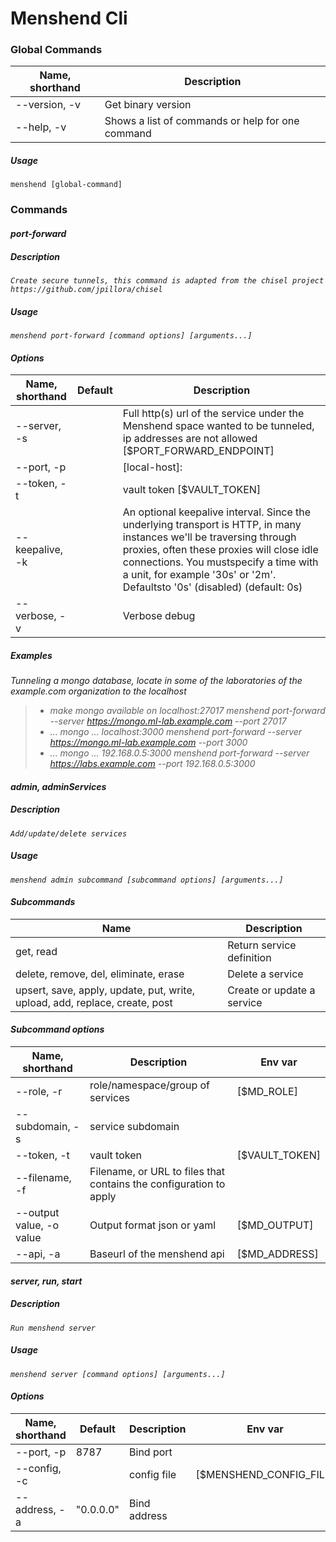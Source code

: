 Menshend Cli
========

### Global Commands
| Name, shorthand | Description |
| ------ | -----|
| --version, -v | Get binary version |
| --help, -v | Shows a list of commands or help for one command |

##### Usage
```menshend [global-command]```

### Commands

#### <i class="icon-angle-right"/>port-forward

##### Description
```Create secure tunnels, this command is adapted from the chisel project https://github.com/jpillora/chisel```

##### Usage
```menshend port-forward [command options] [arguments...]```

#### Options
| Name, shorthand | Default | Description |
| ------ | ------ | -----|
| --server, -s  |  | Full http(s) url of the service under the Menshend space wanted to be tunneled, ip addresses are not allowed [$PORT_FORWARD_ENDPOINT]|
| --port, -p | | [local-host]:<local-port> |
| --token, -t | | vault token [$VAULT_TOKEN] |
| --keepalive, -k |   | An optional keepalive interval. Since the underlying transport is HTTP, in many instances we'll be traversing through proxies, often these proxies will close idle connections. You mustspecify a time with a unit, for example '30s' or '2m'. Defaultsto '0s' (disabled) (default: 0s) |
| --verbose, -v| | Verbose debug |

##### Examples
 Tunneling a mongo database, locate in some of the laboratories of the example.com organization to the localhost
 >-  make mongo available on localhost:27017
     menshend port-forward   --server https://mongo.ml-lab.example.com  --port 27017
> -  ... mongo ... localhost:3000
     menshend port-forward  --server https://mongo.ml-lab.example.com  --port 3000
> - ... mongo ... 192.168.0.5:3000
     menshend port-forward  --server https://labs.example.com  --port 192.168.0.5:3000

#### <i class="icon-angle-right"/>admin, adminServices

##### Description
```Add/update/delete services```

##### Usage
```menshend admin subcommand [subcommand options] [arguments...]```

#### Subcommands
| Name |  Description |
| ------ | -----|
| get, read  | Return service definition |
| delete, remove, del, eliminate, erase | Delete a service |
| upsert, save, apply, update, put, write, upload, add, replace, create, post | Create or update a service |

#### Subcommand options
| Name, shorthand | Description | Env var |
| ------ | -----| ----- |
| --role, -r | role/namespace/group of services | [$MD_ROLE] |
| --subdomain, -s | service subdomain | |
| --token, -t | vault token | [$VAULT_TOKEN] |
| --filename, -f | Filename, or URL to files that contains the configuration to apply| |
| --output value, -o value| Output format json or yaml | [$MD_OUTPUT] |
|--api, -a |Baseurl of the menshend api | [$MD_ADDRESS] |

#### <i class="icon-angle-right"/> server, run, start

##### Description
```Run menshend server```

##### Usage
```menshend server [command options] [arguments...]```

#### Options
| Name, shorthand | Default | Description | Env var |
| ------ | ------ | -----| -----|
| --port, -p | 8787 | Bind port| |
| --config, -c | | config file | [$MENSHEND_CONFIG_FILE] |
| --address, -a | "0.0.0.0" | Bind address  | |

